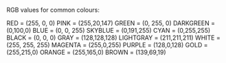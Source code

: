 RGB values for common colours:

RED   = (255, 0, 0)
PINK = (255,20,147)
GREEN = (0, 255, 0)
DARKGREEN = (0,100,0)
BLUE  = (0, 0, 255)
SKYBLUE = (0,191,255)
CYAN = (0,255,255)
BLACK = (0, 0, 0)
GRAY = (128,128,128)
LIGHTGRAY = (211,211,211)
WHITE = (255, 255, 255)
MAGENTA = (255,0,255)
PURPLE = (128,0,128)
GOLD = (255,215,0)
ORANGE = (255,165,0)
BROWN = (139,69,19)